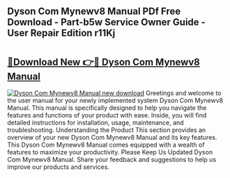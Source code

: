 ## Dyson Com Mynewv8 Manual PDf Free Download - Part-b5w Service Owner Guide - User Repair Edition r11Kj

# <h2><a href="http://cf21812.oget.top/?id=Dyson+Com+Mynewv8+Manual">🔗Download New 👉🔴 Dyson Com Mynewv8 Manual</a></h2>

[![Dyson Com Mynewv8 Manual new download](https://i.imgur.com/5g1atiW.png)](http://cf21812.oget.top/?id=Dyson+Com+Mynewv8+Manual)
Greetings and welcome to the user manual for your newly implemented system Dyson Com Mynewv8 Manual. This manual is specifically designed to help you navigate the features and functions of your product with ease. Inside, you will find detailed instructions for installation, usage, maintenance, and troubleshooting. Understanding the Product This section provides an overview of your new Dyson Com Mynewv8 Manual and its key features. This Dyson Com Mynewv8 Manual comes equipped with a wealth of features to maximize your productivity. Please Keep Us Updated Dyson Com Mynewv8 Manual. Share your feedback and suggestions to help us improve our products and services.
